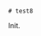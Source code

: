                                                                                                                                                                         # test8

Init.
